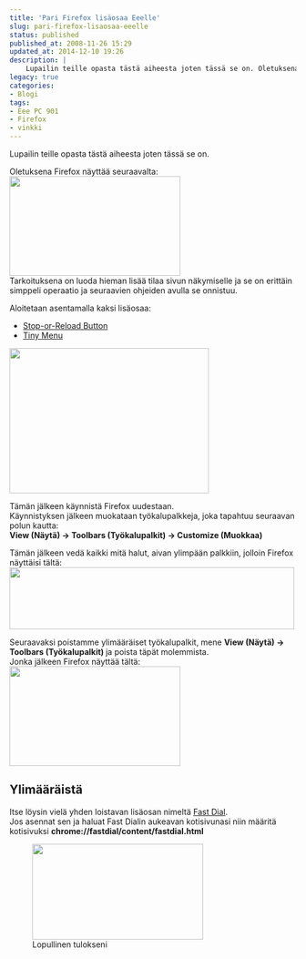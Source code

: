 ```yaml
---
title: 'Pari Firefox lisäosaa Eeelle'
slug: pari-firefox-lisaosaa-eeelle
status: published
published_at: 2008-11-26 15:29
updated_at: 2014-12-10 19:26
description: |
    Lupailin teille opasta tästä aiheesta joten tässä se on. Oletuksena Firefox näyttää seuraavalta: Tarkoituksena on luoda hieman lisää tilaa sivun näkymiselle ja se on erittäin simppeli operaatio ja seuraavien ohjeiden avulla se onnistuu. Aloitetaan asentamalla kaksi lisäosaa: Stop-or-Reload Button Tiny Menu Tämän jälkeen käynnistä Firefox uudestaan. Käynnistyksen jälkeen muokataan työkalupalkkeja, joka tapahtuu seuraavan polun kautta:… Jatka lukemista Pari Firefox lisäosaa Eeelle
legacy: true
categories:
- Blogi
tags:
- Eee PC 901
- Firefox
- vinkki
---
```


<p>Lupailin teille opasta tästä aiheesta joten tässä se on.</p>
<p>Oletuksena Firefox näyttää seuraavalta:<br />
<a href="https://cdn.markokaartinen.net/uploads/2008/11/kuva1.jpg"><img loading="lazy" decoding="async" class="alignnone size-medium wp-image-245" title="Oletus" src="https://cdn.markokaartinen.net/uploads/2008/11/kuva1-300x175.jpg" alt="" width="300" height="175" /></a><br />
Tarkoituksena on luoda hieman lisää tilaa sivun näkymiselle ja se on erittäin simppeli operaatio ja seuraavien ohjeiden avulla se onnistuu.</p>
<p>Aloitetaan asentamalla kaksi lisäosaa:</p>
<ul>
<li><a href="https://addons.mozilla.org/fi/firefox/addon/313" target="_blank">Stop-or-Reload Button</a></li>
<li><a href="https://addons.mozilla.org/fi/firefox/addon/1455" target="_blank">Tiny Menu</a></li>
</ul>
<p><img loading="lazy" decoding="async" class="alignnone size-full wp-image-246" title="Lisäosat" src="https://cdn.markokaartinen.net/uploads/2008/11/kuva2.jpg" alt="" width="350" height="255" /></p>
<p>Tämän jälkeen käynnistä Firefox uudestaan.<br />
Käynnistyksen jälkeen muokataan työkalupalkkeja, joka tapahtuu seuraavan polun kautta:<br />
<strong>View (Näytä) -&gt; Toolbars (Työkalupalkit) -&gt; Customize (Muokkaa)</strong></p>
<p>Tämän jälkeen vedä kaikki mitä halut, aivan ylimpään palkkiin, jolloin Firefox näyttäisi tältä:<br />
<img loading="lazy" decoding="async" class="alignnone size-full wp-image-250" title="kuva6" src="https://cdn.markokaartinen.net/uploads/2008/11/kuva6.jpg" alt="" width="500" height="109" /></p>
<p>Seuraavaksi poistamme ylimääräiset työkalupalkit, mene <strong>View (Näytä) -&gt; Toolbars (Työkalupalkit) </strong>ja poista täpät molemmista.<br />
Jonka jälkeen Firefox näyttää tältä:<br />
<a href="https://cdn.markokaartinen.net/uploads/2008/11/kuva4.jpg"><img loading="lazy" decoding="async" class="alignnone size-medium wp-image-248" title="kuva4" src="https://cdn.markokaartinen.net/uploads/2008/11/kuva4-300x175.jpg" alt="" width="300" height="175" /></a></p>
<h2>Ylimääräistä</h2>
<p>Itse löysin vielä yhden loistavan lisäosan nimeltä <a href="https://addons.mozilla.org/en-US/firefox/addon/5721" target="_blank">Fast Dial</a>.<br />
Jos asennat sen ja haluat Fast Dialin aukeavan kotisivunasi niin määritä kotisivuksi <strong>chrome://fastdial/content/fastdial.html</strong></p>
<figure id="attachment_249" aria-describedby="caption-attachment-249" style="width: 300px" class="wp-caption alignnone"><a href="https://cdn.markokaartinen.net/uploads/2008/11/kuva5.jpg"><img loading="lazy" decoding="async" class="size-medium wp-image-249" title="kuva5" src="https://cdn.markokaartinen.net/uploads/2008/11/kuva5-300x168.jpg" alt="" width="300" height="168" /></a><figcaption id="caption-attachment-249" class="wp-caption-text">Lopullinen tulokseni</figcaption></figure>